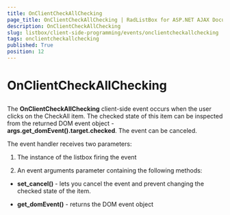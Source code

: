 ```yaml
---
title: OnClientCheckAllChecking
page_title: OnClientCheckAllChecking | RadListBox for ASP.NET AJAX Documentation
description: OnClientCheckAllChecking
slug: listbox/client-side-programming/events/onclientcheckallchecking
tags: onclientcheckallchecking
published: True
position: 12
---
```


# OnClientCheckAllChecking

## 

The **OnClientCheckAllChecking** client-side event occurs when the user clicks on the CheckAll item. The checked state of this item can be inspected from the returned DOM event object - **args.get_domEvent().target.checked**. The event can be canceled.

The event handler receives two parameters:

1. The instance of the listbox firing the event

2. An event arguments parameter containing the following methods:

* **set_cancel()** - lets you cancel the event and prevent changing the checked state of the item.

* **get_domEvent()** - returns the DOM event object




